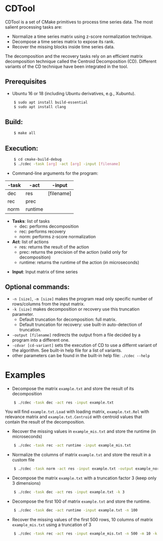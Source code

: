 # CDTool
CDTool is a set of CMake primitives to process time series data. The most salient processing tasks are:
- Normalize a time series matrix using z-score normalization technique.
- Decompose a time series matrix to expose its rank.
- Recover the missing blocks inside time series data. 

The decomposition and the recovery tasks rely on an efficient matrix decomposition technique called the Centroid Decomposition (CD). Different variants of the CD technique have been integrated in the tool.

## Prerequisites

- Ubuntu 16 or 18 (including Ubuntu derivatives, e.g., Xubuntu).
```bash
    $ sudo apt install build-essential
    $ sudo apt install clang
```

## Build:


```bash
    $ make all
```

## Execution:

```bash
    $ cd cmake-build-debug
    $ ./cdec -task [arg] -act [arg] -input [filename]
```
- Command-line arguments for the program:

 | -task | -act | -input |
 | -------- | -------- | -------- | 
 | dec    | res        | [filename] |
 | rec    | prec       | |
 | norm   | runtime    | |

- **Tasks**: list of tasks
    - dec: performs decomposition
    - rec: performs recovery
    - norm: performs z-score normalization
- **Act**: list of actions
    - res: returns the result of the action
    - prec: returns the precision of the action (valid only for decomposition)
    - runtime: returns the runtime of the action (in microseconds)

<!---
The result is written into the file, decomposition output is written into three files with resp. suffixes (Loading matrix, Relevance matrix, Centroid Values)
-->

- **Input**: Input matrix of time series



## Optional commands:

- `-n [size]`, `-m [size]` makes the program read only specific number of rows/columns from the input matrix.
- `-k [size]` makes decomposition or recovery use this truncation parameter. 
    - Default truncation for decomposition: full matrix. 
    - Default truncation for recovery: use built-in auto-detection of truncation.
- `-output [filename]` redirects the output from a file decided by a program into a different one. 
- `-cdvar [cd-variant]` sets the execution of CD to use a differnt variant of the algorithm. See built-in help file for a list of variants.
- other parameters can be found in the built-in help file: `./cdec --help`

# Examples

- Decompose the matrix `example.txt` and store the result of its decomposition
```bash
    $ ./cdec -task dec -act res -input example.txt
```
You will find `example.txt.Load` with loading matrix,  `example.txt.Rel` with relevance matrix and `example.txt.Centroid` with centroid values that contain the result of the decomposition.

- Recover the missing values in `example_mis.txt` and store the runtime (in microseconds)
```bash
    $ ./cdec -task rec -act runtime -input example_mis.txt
```

- Normalize the columns of matrix `example.txt` and store the result in a custom file
```bash
    $ ./cdec -task norm -act res -input example.txt -output example_norm.txt
```

- Decompose the matrix `example.txt` with a truncation factor 3 (keep only 3 dimensions)
```bash
    $ ./cdec -task dec -act res -input example.txt -k 3
```

- Decompose the first 100 of matrix `example.txt` and store the runtime.
```bash
    $ ./cdec -task dec -act runtime -input example.txt -n 100
```

- Recover the missing values of the first 500 rows, 10 columns of matrix `example_mis.txt` using a truncation of 3
```bash
    $ ./cdec -task rec -act res -input example_mis.txt -n 500 -m 10 -k 3
```
